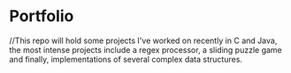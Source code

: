 # Portfolio
//This repo will hold some projects I've worked on recently in C and Java, the most intense projects include a regex processor, a sliding puzzle game and finally, implementations of several complex data structures.
